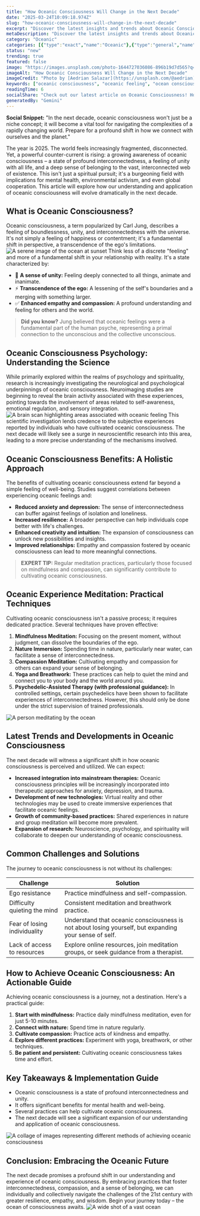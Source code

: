 ```yaml
---
title: "How Oceanic Consciousness Will Change in the Next Decade"
date: "2025-03-24T10:09:18.974Z"
slug: "how-oceanic-consciousness-will-change-in-the-next-decade"
excerpt: "Discover the latest insights and trends about Oceanic Consciousness. This comprehensive guide covers everything you need to know about Oceanic Consciousness in 2025."
metaDescription: "Discover the latest insights and trends about Oceanic Consciousness. This comprehensive guide covers everything you need to know about Oceanic Consciousnes..."
category: "Oceanic"
categories: [{"type":"exact","name":"Oceanic"},{"type":"general","name":"Psychology"},{"type":"medium","name":"Cognitive Science"},{"type":"specific","name":"Mindfulness"},{"type":"niche","name":"Transpersonal Psychology"}]
status: "new"
trending: true
featured: false
image: "https://images.unsplash.com/photo-1644727036086-896b19d7d565?q=85&w=1200&fit=max&fm=webp&auto=compress"
imageAlt: "How Oceanic Consciousness Will Change in the Next Decade"
imageCredit: "Photo by [Aedrian Salazar](https://unsplash.com/@aedrian) on Unsplash"
keywords: ["oceanic consciousness", "oceanic feeling", "ocean consciousness psychology", "what is oceanic consciousness", "oceanic consciousness Jung", "buy oceanic consciousness book", "oceanic feeling definition", "oceanic consciousness benefits", "oceanic experience meditation", "how to achieve oceanic consciousness"]
readingTime: 6
socialShare: "Check out our latest article on Oceanic Consciousness! How Oceanic Consciousness Will Change in the Next Decade #oceanic consciousness #oceanic feeling #ocean consciousness psychology"
generatedBy: "Gemini"
---
```




**Social Snippet:**  "In the next decade, oceanic consciousness won't just be a niche concept; it will become a vital tool for navigating the complexities of a rapidly changing world. Prepare for a profound shift in how we connect with ourselves and the planet."

The year is 2025.  The world feels increasingly fragmented, disconnected.  Yet, a powerful counter-current is rising: a growing awareness of oceanic consciousness – a state of profound interconnectedness, a feeling of unity with all life, and a deep sense of belonging to the vast, interconnected web of existence.  This isn't just a spiritual pursuit; it's a burgeoning field with implications for mental health, environmental activism, and even global cooperation. This article will explore how our understanding and application of oceanic consciousness will evolve dramatically in the next decade.

## What is Oceanic Consciousness?

Oceanic consciousness, a term popularized by Carl Jung, describes a feeling of boundlessness, unity, and interconnectedness with the universe.  It's not simply a feeling of happiness or contentment; it's a fundamental shift in perspective, a transcendence of the ego's limitations. ![A serene image of the ocean at sunset](https://images.unsplash.com/photo-1644727036086-896b19d7d565?q=85&w=1200&fit=max&fm=webp&auto=compress)  Think less of a discrete "feeling" and more of a fundamental shift in your relationship with reality.  It's a state characterized by:

* 🔑 **A sense of unity:** Feeling deeply connected to all things, animate and inanimate.
* ⚡ **Transcendence of the ego:** A lessening of the self's boundaries and a merging with something larger.
* ✅ **Enhanced empathy and compassion:** A profound understanding and feeling for others and the world.

> **Did you know?** Jung believed that oceanic feelings were a fundamental part of the human psyche, representing a primal connection to the unconscious and the collective unconscious.

## Oceanic Consciousness Psychology: Understanding the Science

While primarily explored within the realms of psychology and spirituality, research is increasingly investigating the neurological and psychological underpinnings of oceanic consciousness.  Neuroimaging studies are beginning to reveal the brain activity associated with these experiences, pointing towards the involvement of areas related to self-awareness, emotional regulation, and sensory integration.  ![A brain scan highlighting areas associated with oceanic feeling](https://images.unsplash.com/photo-1542046531233-d40a7d9c53fd?q=85&w=1200&fit=max&fm=webp&auto=compress)  This scientific investigation lends credence to the subjective experiences reported by individuals who have cultivated oceanic consciousness.  The next decade will likely see a surge in neuroscientific research into this area, leading to a more precise understanding of the mechanisms involved.

## Oceanic Consciousness Benefits: A Holistic Approach

The benefits of cultivating oceanic consciousness extend far beyond a simple feeling of well-being.  Studies suggest correlations between experiencing oceanic feelings and:

* **Reduced anxiety and depression:** The sense of interconnectedness can buffer against feelings of isolation and loneliness.
* **Increased resilience:**  A broader perspective can help individuals cope better with life's challenges.
* **Enhanced creativity and intuition:**  The expansion of consciousness can unlock new possibilities and insights.
* **Improved relationships:**  Empathy and compassion fostered by oceanic consciousness can lead to more meaningful connections.

> **EXPERT TIP:**  Regular meditation practices, particularly those focused on mindfulness and compassion, can significantly contribute to cultivating oceanic consciousness.

## Oceanic Experience Meditation: Practical Techniques

Cultivating oceanic consciousness isn't a passive process; it requires dedicated practice.  Several techniques have proven effective:

1. **Mindfulness Meditation:** Focusing on the present moment, without judgment, can dissolve the boundaries of the ego.
2. **Nature Immersion:** Spending time in nature, particularly near water, can facilitate a sense of interconnectedness.
3. **Compassion Meditation:** Cultivating empathy and compassion for others can expand your sense of belonging.
4. **Yoga and Breathwork:** These practices can help to quiet the mind and connect you to your body and the world around you.
5. **Psychedelic-Assisted Therapy (with professional guidance):**  In controlled settings, certain psychedelics have been shown to facilitate experiences of interconnectedness.  However, this should only be done under the strict supervision of trained professionals.

![A person meditating by the ocean](https://images.unsplash.com/photo-1682686581556-a3f0ee0ed556?q=85&w=1200&fit=max&fm=webp&auto=compress)

## Latest Trends and Developments in Oceanic Consciousness

The next decade will witness a significant shift in how oceanic consciousness is perceived and utilized.  We can expect:

* **Increased integration into mainstream therapies:**  Oceanic consciousness principles will be increasingly incorporated into therapeutic approaches for anxiety, depression, and trauma.
* **Development of new technologies:**  Virtual reality and other technologies may be used to create immersive experiences that facilitate oceanic feelings.
* **Growth of community-based practices:**  Shared experiences in nature and group meditation will become more prevalent.
* **Expansion of research:**  Neuroscience, psychology, and spirituality will collaborate to deepen our understanding of oceanic consciousness.

## Common Challenges and Solutions

The journey to oceanic consciousness is not without its challenges:

| Challenge                     | Solution                                                                   |
|------------------------------|---------------------------------------------------------------------------|
| Ego resistance                | Practice mindfulness and self-compassion.                                   |
| Difficulty quieting the mind | Consistent meditation and breathwork practice.                               |
| Fear of losing individuality  | Understand that oceanic consciousness is not about losing yourself, but expanding your sense of self. |
| Lack of access to resources   | Explore online resources, join meditation groups, or seek guidance from a therapist. |

## How to Achieve Oceanic Consciousness: An Actionable Guide

Achieving oceanic consciousness is a journey, not a destination. Here's a practical guide:

1. **Start with mindfulness:**  Practice daily mindfulness meditation, even for just 5-10 minutes.
2. **Connect with nature:** Spend time in nature regularly.
3. **Cultivate compassion:** Practice acts of kindness and empathy.
4. **Explore different practices:** Experiment with yoga, breathwork, or other techniques.
5. **Be patient and persistent:**  Cultivating oceanic consciousness takes time and effort.

## Key Takeaways & Implementation Guide

* Oceanic consciousness is a state of profound interconnectedness and unity.
* It offers significant benefits for mental health and well-being.
* Several practices can help cultivate oceanic consciousness.
* The next decade will see a significant expansion of our understanding and application of oceanic consciousness.

![A collage of images representing different methods of achieving oceanic consciousness](https://images.unsplash.com/photo-1491466149366-cfa1589fa929?q=85&w=1200&fit=max&fm=webp&auto=compress)

## Conclusion: Embracing the Oceanic Future

The next decade promises a profound shift in our understanding and experience of oceanic consciousness.  By embracing practices that foster interconnectedness, compassion, and a sense of belonging, we can individually and collectively navigate the challenges of the 21st century with greater resilience, empathy, and wisdom.  Begin your journey today – the ocean of consciousness awaits.  ![A wide shot of a vast ocean](https://images.unsplash.com/photo-1502245332681-bf28cc70a98c?q=85&w=1200&fit=max&fm=webp&auto=compress)
